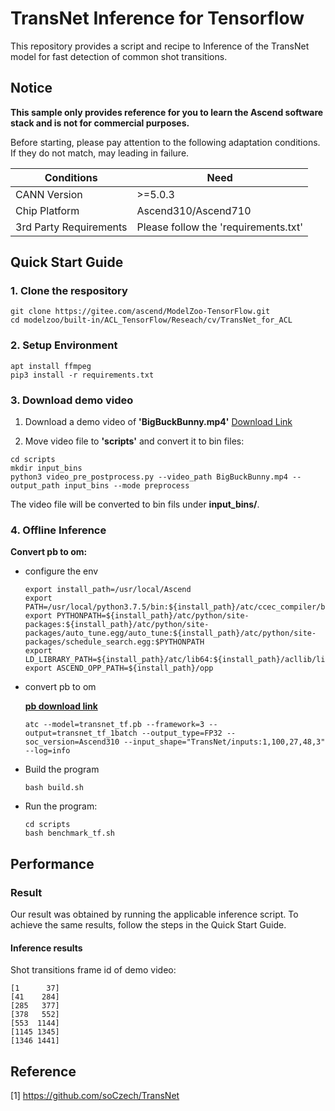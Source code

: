 

# TransNet Inference for Tensorflow 

This repository provides a script and recipe to Inference of the TransNet model for fast detection of common shot transitions.

## Notice
**This sample only provides reference for you to learn the Ascend software stack and is not for commercial purposes.**

Before starting, please pay attention to the following adaptation conditions. If they do not match, may leading in failure.

| Conditions | Need |
| --- | --- |
| CANN Version | >=5.0.3 |
| Chip Platform| Ascend310/Ascend710 |
| 3rd Party Requirements| Please follow the 'requirements.txt' |

## Quick Start Guide

### 1. Clone the respository

```shell
git clone https://gitee.com/ascend/ModelZoo-TensorFlow.git
cd modelzoo/built-in/ACL_TensorFlow/Reseach/cv/TransNet_for_ACL
```

### 2. Setup Environment

```shell
apt install ffmpeg
pip3 install -r requirements.txt
```

### 3. Download demo video

1. Download a demo video of **'BigBuckBunny.mp4'**  [Download Link](https://modelzoo-train-atc.obs.cn-north-4.myhuaweicloud.com/Dataset/BigBuckBunny.mp4)

2. Move video file to **'scripts'** and convert it to bin files:
```
cd scripts
mkdir input_bins
python3 video_pre_postprocess.py --video_path BigBuckBunny.mp4 --output_path input_bins --mode preprocess
```
The video file will be converted to bin fils under **input_bins/**.

### 4. Offline Inference

**Convert pb to om:**

- configure the env

  ```
  export install_path=/usr/local/Ascend
  export PATH=/usr/local/python3.7.5/bin:${install_path}/atc/ccec_compiler/bin:${install_path}/atc/bin:$PATH
  export PYTHONPATH=${install_path}/atc/python/site-packages:${install_path}/atc/python/site-packages/auto_tune.egg/auto_tune:${install_path}/atc/python/site-packages/schedule_search.egg:$PYTHONPATH
  export LD_LIBRARY_PATH=${install_path}/atc/lib64:${install_path}/acllib/lib64:$LD_LIBRARY_PATH
  export ASCEND_OPP_PATH=${install_path}/opp
  ```

- convert pb to om

  [**pb download link**](https://modelzoo-train-atc.obs.cn-north-4.myhuaweicloud.com/003_Atc_Models/modelzoo/Research/cv/TransNet_for_ACL.zip)

  ```
  atc --model=transnet_tf.pb --framework=3 --output=transnet_tf_1batch --output_type=FP32 --soc_version=Ascend310 --input_shape="TransNet/inputs:1,100,27,48,3" --log=info
  ```

- Build the program

  ```
  bash build.sh
  ```

- Run the program:

  ```
  cd scripts
  bash benchmark_tf.sh
  ```

## Performance

### Result

Our result was obtained by running the applicable inference script. To achieve the same results, follow the steps in the Quick Start Guide.

#### Inference results

Shot transitions frame id of demo video:
```
[1      37]
[41    284]
[285   377]
[378   552]
[553  1144]
[1145 1345]
[1346 1441]
```

## Reference
[1] https://github.com/soCzech/TransNet

